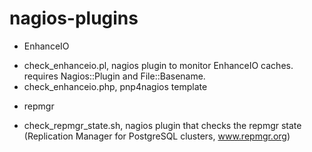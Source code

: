 nagios-plugins
==============

* EnhanceIO

 - check_enhanceio.pl, nagios plugin to monitor EnhanceIO caches.
   requires Nagios::Plugin and File::Basename.
 - check_enhanceio.php, pnp4nagios template

* repmgr

 - check_repmgr_state.sh, nagios plugin that checks the repmgr state
   (Replication Manager for PostgreSQL clusters, www.repmgr.org)
